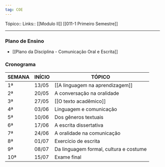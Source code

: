 ```yaml
---
tag: COE
---
```

Tópico::
Links:: [[Modulo II]]  [[011-1 Primeiro Semestre]]

---
### Plano de Ensino

- [[Plano da Disciplina - Comunicação Oral e Escrita]]

### Cronograma

| SEMANA | INÍCIO | TÓPICO                              |
|--------|--------|-------------------------------------|
| 1ª     | 13/05  | [[A linguagem na aprendizagem]]          |
| 2ª     | 20/05  | A conversação na oralidade           |
| 3ª     | 27/05  | [[O texto acadêmico]]                   |
| 4ª     | 03/06  | Linguagem e comunicação              |
| 5ª     | 10/06  | Dos gêneros textuais                 |
| 6ª     | 17/06  | A escrita dissertativa               |
| 7ª     | 24/06  | A oralidade na comunicação           |
| 8ª     | 01/07  | Exercício de escrita                 |
| 9ª     | 08/07  | Da linguagem formal, cultura e costume|
| 10ª    | 15/07  | Exame final                          |